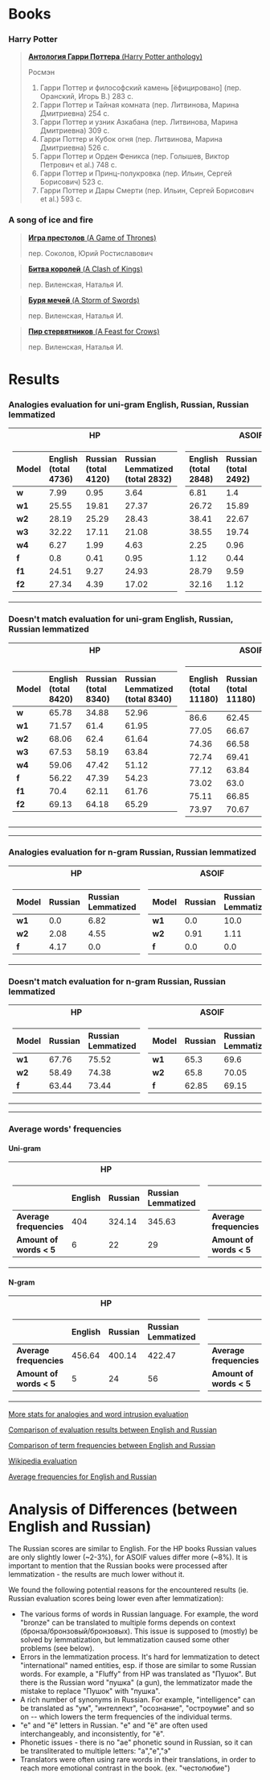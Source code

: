 # Books

### Harry Potter
>[**Антология Гарри Поттера** (Harry Potter anthology)](http://rosmean.ru//)
>
> Росмэн
> 1. Гарри Поттер и философский камень [ёфицировано] (пер. Оранский, Игорь В.) 283 с.
> 2. Гарри Поттер и Тайная комната (пер. Литвинова, Марина Дмитриевна) 254 с. 
> 3. Гарри Поттер и узник Азкабана (пер. Литвинова, Марина Дмитриевна) 309 с.
> 4. Гарри Поттер и Кубок огня (пер. Литвинова, Марина Дмитриевна) 526 с.
> 5. Гарри Поттер и Орден Феникса (пер. Голышев, Виктор Петрович et al.) 748 с.
> 6. Гарри Поттер и Принц-полукровка (пер. Ильин, Сергей Борисович) 523 с.
> 7. Гарри Поттер и Дары Смерти (пер. Ильин, Сергей Борисович et al.) 593 с.

### A song of ice and fire
>[**Игра престолов** (A Game of Thrones)](https://www.flip.kz/catalog?prod=5137)
>
>пер. Соколов, Юрий Ростиславович

>[**Битва королей** (A Clash of Kings)](https://www.flip.kz/catalog?prod=16682)
>
>пер. Виленская, Наталья И.

>[**Буря мечей** (A Storm of Swords)](https://www.flip.kz/catalog?prod=5147)
>
>пер. Виленская, Наталья И.

>[**Пир стервятников** (A Feast for Crows)](https://www.flip.kz/catalog?prod=253506)
>
>пер. Виленская, Наталья И.

# Results 

### Analogies evaluation for uni-gram English, Russian, Russian lemmatized
<table>
<tr><th>HP</th><th>ASOIF</th></tr>
<tr><td>

| **Model** | **English (total 4736)** | **Russian (total 4120)** |**Russian Lemmatized (total 2832)** |
|:----------|:-------------------------|:---------------------|:-------------------------|
| **w**     | 7.99 | 0.95| 3.64 |
| **w1**    | 25.55 |19.81 | 27.37 |
| **w2**    | 28.19 | 25.29| 28.43 |
| **w3**    | 32.22 | 17.11| 21.08 |
| **w4**    | 6.27 | 1.99| 4.63 |
| **f**     | 0.8 | 0.41| 0.95 |
| **f1**    | 24.51 | 9.27| 24.93 |
| **f2**    | 27.34 | 4.39| 17.02 |
    
</td><td>

| **English (total 2848)** | **Russian (total 2492)**| **Russian Lemmatized (total 2234)** |
|:-------------- |:-------------------------|:-------------------------|
|6.81 | 1.4| 1.88 |
|26.72 | 15.89| 22.56 |
| 38.41 | 22.67| 28.02 |
|38.55 | 19.74| 22.07 |
| 2.25 | 0.96| 1.34 |
| 1.12 | 0.44| 2.6 |
| 28.79 | 9.59| 26.32 |
| 32.16 | 1.12|17.46 |

</td></tr> </table>

### Doesn't match evaluation for uni-gram English, Russian, Russian lemmatized
<table>
<tr><th>HP</th><th>ASOIF</th></tr>
<tr><td>

| **Model** | **English (total 8420)** | **Russian (total 8340)** |**Russian Lemmatized (total 8340)** |
|:----------|:-------------------------|:---------------------|:-------------------------|
| **w**     | 65.78 | 34.88| 52.96 |
| **w1**    | 71.57 |61.4 | 61.95 |
| **w2**    | 68.06 | 62.4| 61.64 |
| **w3**    | 67.53 | 58.19| 63.84 |
| **w4**    | 59.06 | 47.42| 51.12 |
| **f**     | 56.22 | 47.39| 54.23 |
| **f1**    | 70.4 | 62.11| 61.76 |
| **f2**    | 69.13 | 64.18| 65.29 |
    
</td><td>

| **English (total 11180)** | **Russian (total 11180)**| **Russian Lemmatized (total 11180)** |
|:-------------- |:-------------------------|:-------------------------|
|86.6 | 62.45| 74.17 |
|77.05| 66.67| 68.18 |
| 74.36 | 66.58| 68.15 |
|72.74 | 69.41| 70.39 |
| 77.12 | 63.84| 73.43 |
| 73.02 | 63.0| 72.65 |
| 75.11 | 66.85| 68.8 |
| 73.97 | 70.67| 71.14 |

</td></tr> </table>

***

### Analogies evaluation for n-gram Russian, Russian lemmatized
<table>
<tr><th>HP</th><th>ASOIF</th></tr>
<tr><td>

| **Model** | **Russian** |**Russian Lemmatized** |
|:----------|:---------------------|:-------------------------|
| **w1**    | 0.0 | 6.82
| **w2**    | 2.08 | 4.55
| **f**     | 4.17 | 0.0
    
</td><td>

| **Model** | **Russian** |**Russian Lemmatized** |
|:----------|:---------------------|:-------------------------|
| **w1**    | 0.0 | 10.0
| **w2**    | 0.91 | 1.11
| **f**     | 0.0 | 0.0

</td></tr> </table>

### Doesn't match evaluation for n-gram Russian, Russian lemmatized
<table>
<tr><th>HP</th><th>ASOIF</th></tr>
<tr><td>

| **Model** | **Russian** |**Russian Lemmatized** |
|:----------|:---------------------|:-------------------------|
| **w1**    | 67.76 | 75.52
| **w2**    | 58.49 | 74.38
| **f**     | 63.44 | 73.44
    
</td><td>

| **Model** | **Russian** |**Russian Lemmatized** |
|:----------|:---------------------|:-------------------------|
| **w1**    | 65.3 | 69.6
| **w2**    | 65.8 | 70.05
| **f**     | 62.85 | 69.15

</td></tr> </table>

***

### Average words' frequencies 

#### Uni-gram
<table>
<tr><th>HP</th><th>ASOIF</th></tr>
<tr><td>

|  | **English** |**Russian** |**Russian Lemmatized** |
|:----------|:---------------------|:-------------------------|:-------------------------|
| **Average frequencies**    | 404 | 324.14 | 345.63
| **Amount of words < 5**    | 6 | 22 | 29
    
</td><td>

|  | **English** |**Russian** |**Russian Lemmatized** |
|:----------|:---------------------|:-------------------------|:-------------------------|
| **Average frequencies**    | 349 | 332.19 | 326.97
| **Amount of words < 5**    | 1 | 7 | 16
    
</td></tr> </table>

#### N-gram
<table>
<tr><th>HP</th><th>ASOIF</th></tr>
<tr><td>

|  | **English** |**Russian** |**Russian Lemmatized** |
|:----------|:---------------------|:-------------------------|:-------------------------|
| **Average frequencies**    | 456.64 | 400.14 | 422.47
| **Amount of words < 5**    | 5 | 24 | 56
    
</td><td>

|  | **English** |**Russian** |**Russian Lemmatized** |
|:----------|:---------------------|:-------------------------|:-------------------------|
| **Average frequencies**    | 276.62 | 236.19 | 258.57
| **Amount of words < 5**    | 6 | 30 | 59
    
</td></tr> </table>

[More stats for analogies and word intrusion evaluation](/evaluation/comparison_evaluation.md) 

[Comparison of evaluation results between English and Russian](/evaluation/eng_rus_comparison.md) 

[Comparison of term frequencies between English and Russian](/evaluation/frequencies_comparison.md) 

[Wikipedia evaluation](/evaluation/wiki_evaluation.md) 

[Average frequencies for English and Russian](/evaluation/avg_frequencies_comparison.md) 


# Analysis of Differences (between English and Russian)

The Russian scores are similar to English. For the HP books Russian values are only slightly lower (~2-3%), for ASOIF values differ more (~8%). It is important to mention that the Russian books were processed after lemmatization - the results are much lower without it.

We found the following potential reasons for the encountered results (ie. Russian evaluation scores being lower even after lemmatization):

- The various forms of words in Russian language. For example, the word "bronze" can be translated to multiple forms depends on context (бронза/бронзовый/бронзовых). This issue is supposed to (mostly) be solved by lemmatization, but lemmatization caused some other problems (see below).
- Errors in the lemmatization process. It's hard for lemmatization to detect "international" named entities, esp. if those are similar to some Russian words. For example, a "Fluffy" from HP was translated as "Пушок". But there is the Russian word "пушка" (a gun), the lemmatizator made the mistake
to replace "Пушок" with "пушка".
- A rich number of synonyms in Russian. For example, "intelligence" can be translated as "ум", "интеллект", "осознание", "остроумие" and so on -- which lowers the term frequencies of the individual terms.
- "е" and "ё" letters in Russian. "е" and "ё" are often used interchangeably, and inconsistently, for "ё".
- Phonetic issues - there is no "ae" phonetic sound in Russian, so it can be transliterated to multiple letters: "а","е","э"
- Translators were often using rare words in their translations, in order to reach more emotional contrast in the book. (ex. "честолюбие")
